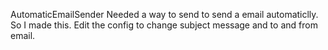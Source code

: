 AutomaticEmailSender
 Needed a way to send to send a email automaticlly. So I made this. Edit the config to change subject message and to and from email.
